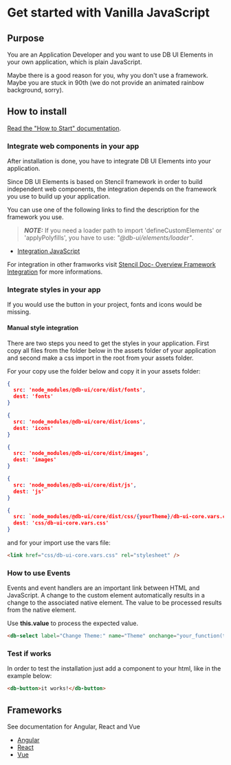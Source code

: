 # Get started with Vanilla JavaScript

## Purpose

You are an Application Developer and you want to use DB UI Elements in your own application, which is plain JavaScript.

Maybe there is a good reason for you, why you don't use a framework. Maybe you are stuck in 90th (we do not provide an animated rainbow background, sorry).

## How to install

[Read the "How to Start" documentation](https://github.com/db-ui/elements/blob/main/doc/howto-start.md).


### Integrate web components in your app

After installation is done, you have to integrate DB UI Elements into your application.

Since DB UI Elements is based on Stencil framework in order to build independent web components, the integration depends on the framework you use to build up your application.

You can use one of the following links to find the description for the framework you use.

> **_NOTE:_** If you need a loader path to import 'defineCustomElements' or 'applyPolyfills', you have to use: _"@db-ui/elements/loader"_.

- [Integration JavaScript](https://stenciljs.com/docs/javascript)

For integration in other framworks visit [Stencil Doc- Overview Framework Integration](https://stenciljs.com/docs/overview) for more informations.

### Integrate styles in your app

If you would use the button in your project, fonts and icons would be missing.


#### Manual style integration

There are two steps you need to get the styles in your application. First copy all files from the folder below in the assets folder of your application and second make a css import in the root from your assets folder.

For your copy use the folder below and copy it in your assets folder:


```json
{
  src: 'node_modules/@db-ui/core/dist/fonts',
  dest: 'fonts'
}

{
  src: 'node_modules/@db-ui/core/dist/icons',
  dest: 'icons'
}

{
  src: 'node_modules/@db-ui/core/dist/images',
  dest: 'images'
}

{
  src: 'node_modules/@db-ui/core/dist/js',
  dest: 'js'
}

{
  src: `node_modules/@db-ui/core/dist/css/{yourTheme}/db-ui-core.vars.css`,
  dest: 'css/db-ui-core.vars.css'
}
```

and for your import use the vars file:

```html
<link href="css/db-ui-core.vars.css" rel="stylesheet" />
```

### How to use Events

Events and event handlers are an important link between HTML and JavaScript. A change to the custom element automatically results in a change to the associated native element. The value to be processed results from the native element.

Use **this.value** to process the expected value.

```html
<db-select label="Change Theme:" name="Theme" onchange="your_function(this.value)">
```

### Test if works

In order to test the installation just add a component to your html, like in the example below:

```html
<db-button>it works!</db-button>
```

## Frameworks

See documentation for Angular, React and Vue

- [Angular](https://github.com/db-ui/elements/blob/main/doc/howto-angular.md)
- [React](https://github.com/db-ui/elements/blob/main/doc/howto-react.md)
- [Vue](https://github.com/db-ui/elements/blob/main/doc/howto-vue.md)
